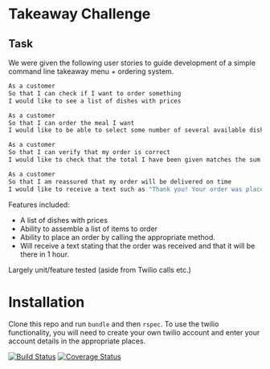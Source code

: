 Takeaway Challenge
==================

Task
-----

We were given the following user stories to guide development of a simple command line takeaway menu + ordering system.

```sh
As a customer
So that I can check if I want to order something
I would like to see a list of dishes with prices

As a customer
So that I can order the meal I want
I would like to be able to select some number of several available dishes

As a customer
So that I can verify that my order is correct
I would like to check that the total I have been given matches the sum of the various dishes in my order

As a customer
So that I am reassured that my order will be delivered on time
I would like to receive a text such as "Thank you! Your order was placed and will be delivered before 18:52" after I have ordered
```

Features included:

* A list of dishes with prices
* Ability to assemble a list of items to order
* Ability to place an order by calling the appropriate method.
* Will receive a text stating that the order was received and that it will be there in 1 hour.

Largely unit/feature tested (aside from Twilio calls etc.)

# Installation

Clone this repo and run ```bundle``` and then ```rspec```. To use the twilio functionality, you will need to create your own twilio account and enter your account details in the appropriate places.

[![Build Status](https://travis-ci.org/makersacademy/takeaway-challenge.svg?branch=master)](https://travis-ci.org/makersacademy/takeaway-challenge)
[![Coverage Status](https://coveralls.io/repos/makersacademy/takeaway-challenge/badge.png)](https://coveralls.io/r/makersacademy/takeaway-challenge)
